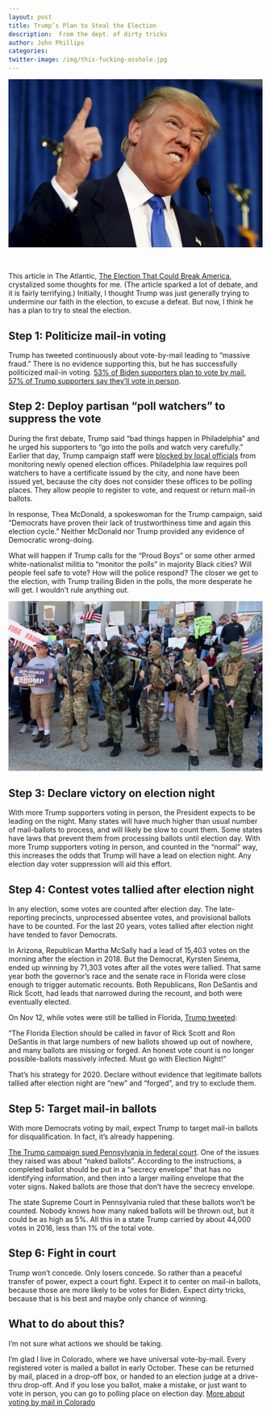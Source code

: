```yaml
---
layout: post
title: Trump’s Plan to Steal the Election
description:  From the dept. of dirty tricks
author: John Phillips
categories:   
twitter-image: /img/this-fucking-asshole.jpg
---
```


<div>
<img src="/img/this-fucking-asshole.jpg" class="full-width border" alt="ballot & mask">
<p>&nbsp;</p>
</div>

This article in The Atlantic, [The Election That Could Break America][atl], crystalized some thoughts for me. (The article sparked a lot of debate, and it is fairly terrifying.) Initially, I thought Trump was just generally trying to undermine our faith in the election, to excuse a defeat. But now, I think he has a plan to try to steal the election.

[atl]: https://www.theatlantic.com/magazine/archive/2020/11/what-if-trump-refuses-concede/616424/

<!--more--> 

<a name="jump"></a>

## Step 1: Politicize mail-in voting

Trump has tweeted continuously about vote-by-mail leading to “massive fraud.” There is no evidence supporting this, but he has successfully politicized mail-in voting. [53% of Biden supporters plan to vote by mail. 57% of Trump supporters say they’ll vote in person][ap]. 

[ap]: https://apnews.com/article/election-2020-virus-outbreak-voting-politics-joe-biden-3d8b70cc5c9114ec214a3b9d7981bde3 

## Step 2: Deploy partisan “poll watchers” to suppress the vote

During the first debate, Trump said “bad things happen in Philadelphia” and he urged his supporters to “go into the polls and watch very carefully.” Earlier that day, Trump campaign staff were [blocked by local officials][phi] from monitoring newly opened election offices. Philadelphia law requires poll watchers to have a certificate issued by the city, and none have been issued yet, because the city does not consider these offices to be polling places. They allow people to register to vote, and request or return mail-in ballots.

[phi]: https://whyy.org/articles/trump-campaign-says-it-plans-to-sue-over-poll-watchers-in-philly-satellite-offices/

In response, Thea McDonald, a spokeswoman for the Trump campaign, said “Democrats have proven their lack of trustworthiness time and again this election cycle.” Neither McDonald nor Trump provided any evidence of Democratic wrong-doing.

What will happen if Trump calls for the “Proud Boys” or some other armed white-nationalist militia to “monitor the polls” in majority Black cities? Will people feel safe to vote? How will the police respond? The closer we get to the election, with Trump trailing Biden in the polls, the more desperate he will get. I wouldn't rule anything out.

<div>
<img src="/img/boogaloo.jpg" class="full-width border" alt="militia members">
</div>


## Step 3: Declare victory on election night

With more Trump supporters voting in person, the President expects to be leading on the night. Many states will have much higher than usual number of mail-ballots to process, and  will likely be slow to count them. Some states have laws that prevent them from processing ballots until election day. With more Trump supporters voting in person, and counted in the “normal” way, this increases the odds that Trump will have a lead on election night. Any election day voter suppression will aid this effort. 

## Step 4: Contest votes tallied after election night

In any election, some votes are counted after election day. The late-reporting precincts, un­processed absentee votes, and provisional ballots have to be counted. For the last 20 years, votes tallied after election night have tended to favor Democrats. 

In Arizona, Republican Martha McSally had a lead of 15,403 votes on the morning after the election in 2018. But the Democrat, Kyrsten Sinema, ended up winning by 71,303 votes after all the votes were tallied. That same year both the governor’s race and the senate race in Florida were close enough to trigger automatic recounts. Both Republicans, Ron DeSantis and Rick Scott, had leads that narrowed during the recount, and both were eventually elected.

On Nov 12, while votes were still be tallied in Florida, [Trump tweeted][twt]:

“The Florida Election should be called in favor of Rick Scott and Ron DeSantis in that large numbers of new ballots showed up out of nowhere, and many ballots are missing or forged. An honest vote count is no longer possible-ballots massively infected. Must go with Election Night!”

[twt]: https://twitter.com/realdonaldtrump/status/1061962869376540672?lang=en

That’s his strategy for 2020. Declare without evidence that legitimate ballots tallied after election night are “new” and “forged”, and try to exclude them.

## Step 5: Target mail-in ballots

With more Democrats voting by mail, expect Trump to target mail-in ballots for disqualification. In fact, it’s already happening. 

[The Trump campaign sued Pennsylvania in federal court][naked]. One of the issues they raised was about “naked ballots”. According to the instructions, a completed ballot should be put in a “secrecy envelope” that has no identifying information, and then into a larger mailing envelope that the voter signs. Naked ballots are those that don’t have the secrecy envelope.

The state Supreme Court in Pennsylvania ruled that these ballots won’t be counted. Nobody knows how many naked ballots will be thrown out, but it could be as high as 5%. All this in a state Trump carried by about 44,000 votes in 2016, less than 1% of the total vote.

[naked]: https://www.inquirer.com/politics/election/pennsylvania-naked-ballots-supreme-court-philadelphia-20200921.html

## Step 6: Fight in court

Trump won’t concede. Only losers concede. So rather than a peaceful transfer of power, expect a court fight. Expect it to center on mail-in ballots, because those are more likely to be votes for Biden. Expect dirty tricks, because that is his best and maybe only chance of winning.

## What to do about this?

I’m not sure what actions we should be taking. 

I’m glad I live in Colorado, where we have universal vote-by-mail. Every registered voter is mailed a ballot in early October. These can be returned by mail, placed in a drop-off box, or handed to an election judge at a drive-thru drop-off. And if you lose you ballot, make a mistake, or just want to vote in person, you can go to polling place on election day. [More about voting by mail in Colorado][co]

[co]: https://www.cpr.org/2020/09/17/how-to-vote-mail-in-voting-colorado/




